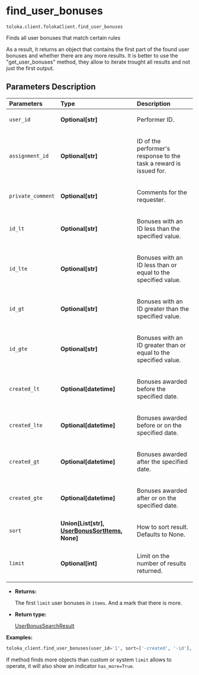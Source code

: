 # find_user_bonuses
`toloka.client.TolokaClient.find_user_bonuses`

Finds all user bonuses that match certain rules


As a result, it returns an object that contains the first part of the found user bonuses and whether there
are any more results.
It is better to use the "get_user_bonuses" method, they allow to iterate trought all results
and not just the first output.

## Parameters Description

| Parameters | Type | Description |
| :----------| :----| :-----------|
`user_id`|**Optional\[str\]**|<p>Performer ID.</p>
`assignment_id`|**Optional\[str\]**|<p>ID of the performer&#x27;s response to the task a reward is issued for.</p>
`private_comment`|**Optional\[str\]**|<p>Comments for the requester.</p>
`id_lt`|**Optional\[str\]**|<p>Bonuses with an ID less than the specified value.</p>
`id_lte`|**Optional\[str\]**|<p>Bonuses with an ID less than or equal to the specified value.</p>
`id_gt`|**Optional\[str\]**|<p>Bonuses with an ID greater than the specified value.</p>
`id_gte`|**Optional\[str\]**|<p>Bonuses with an ID greater than or equal to the specified value.</p>
`created_lt`|**Optional\[datetime\]**|<p>Bonuses awarded before the specified date.</p>
`created_lte`|**Optional\[datetime\]**|<p>Bonuses awarded before or on the specified date.</p>
`created_gt`|**Optional\[datetime\]**|<p>Bonuses awarded after the specified date.</p>
`created_gte`|**Optional\[datetime\]**|<p>Bonuses awarded after or on the specified date.</p>
`sort`|**Union\[List\[str\], [UserBonusSortItems](toloka.client.search_requests.UserBonusSortItems.md), None\]**|<p>How to sort result. Defaults to None.</p>
`limit`|**Optional\[int\]**|<p>Limit on the number of results returned.</p>

* **Returns:**

  The first `limit` user bonuses in `items`.
And a mark that there is more.

* **Return type:**

  [UserBonusSearchResult](toloka.client.search_results.UserBonusSearchResult.md)

**Examples:**

```python
toloka_client.find_user_bonuses(user_id='1', sort=['-created', '-id'], limit=3)
```

If method finds more objects than custom or system `limit` allows to operate, it will also show an indicator `has_more=True`.
